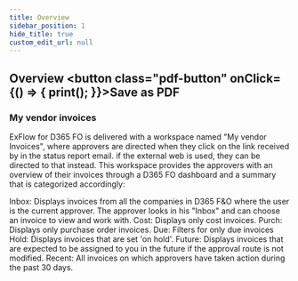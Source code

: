```yaml
---
title: Overview
sidebar_position: 1
hide_title: true
custom_edit_url: null
---
```

## Overview <button class="pdf-button" onClick={() => { print(); }}>Save as PDF</button>

### My vendor invoices
ExFlow for D365 FO is delivered with a workspace named "My vendor Invoices", where approvers are directed when they click on the link received by in the status report email. if the external web is used, they can be directed to that instead. This workspace provides the approvers with an overview of their invoices through a D365 FO dashboard and a summary that is categorized accordingly:

Inbox: Displays invoices from all the companies in D365 F&O where the user is the current approver. The approver looks in his "Inbox" and can choose an invoice to view and work with.
Cost: Displays only cost invoices.
Purch: Displays only purchase order invoices.
Due: Filters for only due invoices
Hold: Displays invoices that are set 'on hold'.
Future: Displays invoices that are expected to be assigned to you in the future if the approval route is not modified.
Recent: All invoices on which approvers have taken action during the past 30 days.
